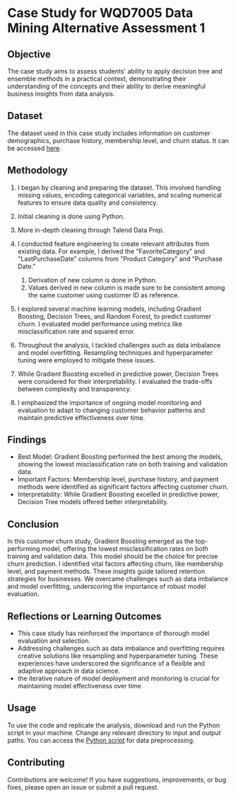 # Case Study for WQD7005 Data Mining Alternative Assessment 1

## Objective

The case study aims to assess students' ability to apply decision tree and ensemble
methods in a practical context, demonstrating their understanding of the concepts and
their ability to derive meaningful business insights from data analysis.

## Dataset

The dataset used in this case study includes information on customer demographics, purchase history, membership level, and churn status. It can be accessed [here](ecommerce_customer_data_large.csv).

## Methodology

1. I began by cleaning and preparing the dataset. This involved handling missing values, encoding categorical variables, and scaling numerical features to ensure data quality and consistency.
  1. Initial cleaning is done using Python.
  2. More in-depth cleaning through Talend Data Prep.

2. I conducted feature engineering to create relevant attributes from existing data. For example, I derived the "FavoriteCategory" and "LastPurchaseDate" columns from "Product Category" and "Purchase Date."
   1. Derivation of new column is done in Python.
   2. Values derived in new column is made sure to be consistent among the same customer using customer ID as reference.

3. I explored several machine learning models, including Gradient Boosting, Decision Trees, and Random Forest, to predict customer churn. I evaluated model performance using metrics like misclassification rate and squared error.

4. Throughout the analysis, I tackled challenges such as data imbalance and model overfitting. Resampling techniques and hyperparameter tuning were employed to mitigate these issues.

5. While Gradient Boosting excelled in predictive power, Decision Trees were considered for their interpretability. I evaluated the trade-offs between complexity and transparency.

6. I emphasized the importance of ongoing model monitoring and evaluation to adapt to changing customer behavior patterns and maintain predictive effectiveness over time.

## Findings

- Best Model: Gradient Boosting performed the best among the models, showing the lowest misclassification rate on both training and validation data.
- Important Factors: Membership level, purchase history, and payment methods were identified as significant factors affecting customer churn.
- Interpretability: While Gradient Boosting excelled in predictive power, Decision Tree models offered better interpretability.

## Conclusion

In this customer churn study, Gradient Boosting emerged as the top-performing model, offering the lowest misclassification rates on both training and validation data. This model should be the choice for precise churn prediction. I identified vital factors affecting churn, like membership level, and payment methods. These insights guide tailored retention strategies for businesses. We overcame challenges such as data imbalance and model overfitting, underscoring the importance of robust model evaluation.

## Reflections or Learning Outcomes

- This case study has reinforced the importance of thorough model evaluation and selection. 
- Addressing challenges such as data imbalance and overfitting requires creative solutions like resampling and hyperparameter tuning. These experiences have underscored the significance of a flexible and adaptive approach in data science.
- the iterative nature of model deployment and monitoring is crucial for maintaining model effectiveness over time

## Usage

To use the code and replicate the analysis, download and run the Python script in your machine. Change any relevant directory to input and output paths. You can access the [Python script](data_derivation.py) for data preprocessing.

## Contributing

Contributions are welcome! If you have suggestions, improvements, or bug fixes, please open an issue or submit a pull request.
